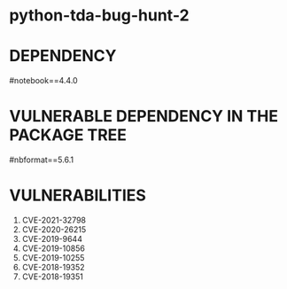 # python-tda-bug-hunt-2

# DEPENDENCY
#notebook==4.4.0


# VULNERABLE DEPENDENCY IN THE PACKAGE TREE
#nbformat==5.6.1

# VULNERABILITIES
1. CVE-2021-32798
2. CVE-2020-26215
3. CVE-2019-9644
4. CVE-2019-10856
5. CVE-2019-10255
6. CVE-2018-19352
7. CVE-2018-19351

